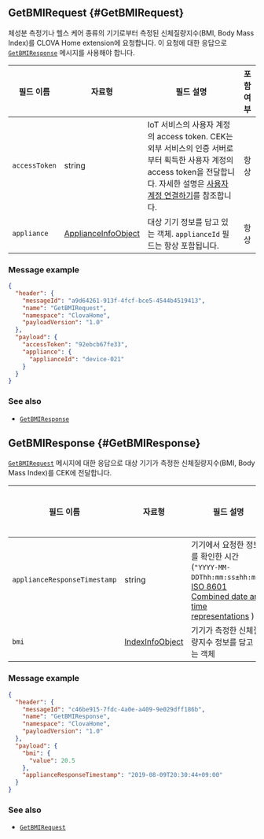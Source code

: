 ## GetBMIRequest {#GetBMIRequest}

체성분 측정기나 헬스 케어 종류의 기기로부터 측정된 신체질량지수(BMI, Body Mass Index)를 CLOVA Home extension에 요청합니다. 이 요청에 대한 응답으로 [`GetBMIResponse`](#GetBMIResponse) 메시지를 사용해야 합니다.

| 필드 이름       | 자료형    | 필드 설명                     | 포함 여부 |
|---------------|---------|-----------------------------|:---------:|
| `accessToken`      | string                                  | IoT 서비스의 사용자 계정의 access token. CEK는 외부 서비스의 인증 서버로부터 획득한 사용자 계정의 access token을 전달합니다. 자세한 설명은 [사용자 계정 연결하기](/Develop/Guides/Link_User_Account.md)를 참조합니다.                          | 항상    |
| `appliance`        | [ApplianceInfoObject](/Develop/References/ClovaHomeInterface/Shared_Objects.md#ApplianceInfoObject)     | 대상 기기 정보를 담고 있는 객체. `applianceId` 필드는 항상 포함됩니다.     | 항상    |

### Message example

```json
{
  "header": {
    "messageId": "a9d64261-913f-4fcf-bce5-4544b4519413",
    "name": "GetBMIRequest",
    "namespace": "ClovaHome",
    "payloadVersion": "1.0"
  },
  "payload": {
    "accessToken": "92ebcb67fe33",
    "appliance": {
      "applianceId": "device-021"
    }
  }
}
```

### See also
* [`GetBMIResponse`](#GetBMIResponse)

## GetBMIResponse {#GetBMIResponse}
[`GetBMIRequest`](#GetBMIRequest) 메시지에 대한 응답으로 대상 기기가 측정한 신체질량지수(BMI, Body Mass Index)를 CEK에 전달합니다.

| 필드 이름       | 자료형    | 필드 설명                     | 필수 여부 |
|---------------|---------|-----------------------------|:---------:|
| `applianceResponseTimestamp` | string | 기기에서 요청한 정보를 확인한 시간(`"YYYY-MM-DDThh:mm:ss±hh:mm"`, <a href="https://en.wikipedia.org/wiki/ISO_8601#Combined_date_and_time_representations" target="_blank">ISO 8601 Combined date and time representations</a> )     | 선택    |
| `bmi`             | [IndexInfoObject](/Develop/References/ClovaHomeInterface/Shared_Objects.md#IndexInfoObject) | 기기가 측정한 신체질량지수 정보를 담고 있는 객체   | 필수    |

### Message example

```json
{
  "header": {
    "messageId": "c46be915-7fdc-4a0e-a409-9e029dff186b",
    "name": "GetBMIResponse",
    "namespace": "ClovaHome",
    "payloadVersion": "1.0"
  },
  "payload": {
    "bmi": {
      "value": 20.5
    },
    "applianceResponseTimestamp": "2019-08-09T20:30:44+09:00"
  }
}
```

### See also
* [`GetBMIRequest`](#GetBMIRequest)
